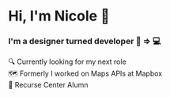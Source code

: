# Hi, I'm Nicole 👋

### I'm a designer turned developer 🎨 => 💻

🔍  Currently looking for my next role  
🗺️  Formerly I worked on Maps APIs at Mapbox  
🐙  Recurse Center Alumn  
